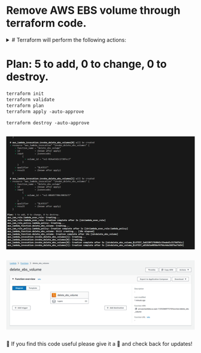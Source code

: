 # Remove AWS EBS volume through terraform code.


<details><summary># Terraform will perform the following actions:</summary>
<p>

```BASH
Terraform will perform the following actions
```
- aws_iam_role.lambda_exec_role will be created
- aws_iam_role_policy.lambda_policy will be created
- aws_lambda_function.delete_ebs_volume will be created
- aws_lambda_invocation.invoke_delete_ebs_volumes[0] will be created
- aws_lambda_invocation.invoke_delete_ebs_volumes[1] will be created  
</p>

</details>


# Plan: 5 to add, 0 to change, 0 to destroy.
```
terraform init
terraform validate
terraform plan
terraform apply -auto-approve
```

```
terraform destroy -auto-approve
```
##
<img align="center" src="terraform-run.png">

##
<img align="center" src="Lambda-function.png">

##
🙂 If you find this code useful please give it a 🌟 and check back for updates! 